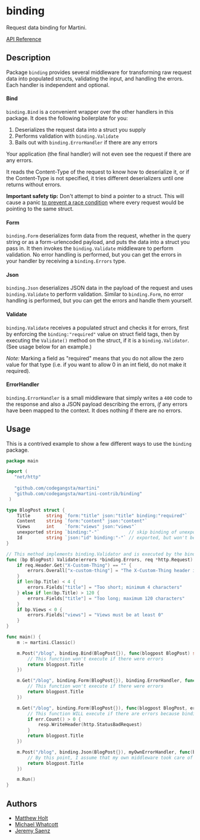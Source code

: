 # binding

Request data binding for Martini.

[API Reference](http://godoc.org/github.com/codegangsta/martini-contrib/binding)



## Description

Package `binding` provides several middleware for transforming raw request data into populated structs, validating the input, and handling the errors. Each handler is independent and optional.

#### Bind

`binding.Bind` is a convenient wrapper over the other handlers in this package. It does the following boilerplate for you:

1. Deserializes the request data into a struct you supply
2. Performs validation with `binding.Validate`
3. Bails out with `binding.ErrorHandler` if there are any errors

Your application (the final handler) will not even see the request if there are any errors.

It reads the Content-Type of the request to know how to deserialize it, or if the Content-Type is not specified, it tries different deserializers until one returns without errors.

**Important safety tip:** Don't attempt to bind a pointer to a struct. This will cause a panic [to prevent a race condition](https://github.com/codegangsta/martini-contrib/pull/34#issuecomment-29683659) where every request would be pointing to the same struct.

#### Form

`binding.Form` deserializes form data from the request, whether in the query string or as a form-urlencoded payload, and puts the data into a struct you pass in. It then invokes the `binding.Validate` middleware to perform validation. No error handling is performed, but you can get the errors in your handler by receiving a `binding.Errors` type.


#### Json

`binding.Json` deserializes JSON data in the payload of the request and uses `binding.Validate` to perform validation. Similar to `binding.Form`, no error handling is performed, but you can get the errors and handle them yourself.


#### Validate

`binding.Validate` receives a populated struct and checks it for errors, first by enforcing the `binding:"required"` value on struct field tags, then by executing the `Validate()` method on the struct, if it is a `binding.Validator`. (See usage below for an example.)

*Note:* Marking a field as "required" means that you do not allow the zero value for that type (i.e. if you want to allow 0 in an int field, do not make it required).


#### ErrorHandler

`binding.ErrorHandler` is a small middleware that simply writes a `400` code to the response and also a JSON payload describing the errors, *if* any errors have been mapped to the context. It does nothing if there are no errors.



## Usage

This is a contrived example to show a few different ways to use the `binding` package.

```go
package main

import (
   "net/http"
   
   "github.com/codegangsta/martini"
   "github.com/codegangsta/martini-contrib/binding"
 )

type BlogPost struct {
	Title      string `form:"title" json:"title" binding:"required"`
	Content    string `form:"content" json:"content"`
	Views      int    `form:"views" json:"views"`
	unexported string `binding:"-"`           // skip binding of unexported fields
	Id         string `json:"id" binding:"-"` // exported, but won't be binded and overwritten.
}

// This method implements binding.Validator and is executed by the binding.Validate middleware
func (bp BlogPost) Validate(errors *binding.Errors, req *http.Request) {
	if req.Header.Get("X-Custom-Thing") == "" {
		errors.Overall["x-custom-thing"] = "The X-Custom-Thing header is required"
	}
	if len(bp.Title) < 4 {
		errors.Fields["title"] = "Too short; minimum 4 characters"
	} else if len(bp.Title) > 120 {
		errors.Fields["title"] = "Too long; maximum 120 characters"
	}
	if bp.Views < 0 {
		errors.Fields["views"] = "Views must be at least 0"
	}
}

func main() {
	m := martini.Classic()

	m.Post("/blog", binding.Bind(BlogPost{}), func(blogpost BlogPost) string {
		// This function won't execute if there were errors
		return blogpost.Title
	})

	m.Get("/blog", binding.Form(BlogPost{}), binding.ErrorHandler, func(blogpost BlogPost) string {
		// This function won't execute if there were errors
		return blogpost.Title
	})

	m.Get("/blog", binding.Form(BlogPost{}), func(blogpost BlogPost, err binding.Errors, resp http.ResponseWriter) string {
		// This function WILL execute if there are errors because binding.Form doesn't handle errors
		if err.Count() > 0 {
			resp.WriteHeader(http.StatusBadRequest)
		}
		return blogpost.Title
	})

	m.Post("/blog", binding.Json(BlogPost{}), myOwnErrorHandler, func(blogpost BlogPost) string {
		// By this point, I assume that my own middleware took care of any errors
		return blogpost.Title
	})

	m.Run()
}
```

## Authors
* [Matthew Holt](https://github.com/mholt)
* [Michael Whatcott](https://github.com/mdwhatcott)
* [Jeremy Saenz](https://github.com/codegangsta)
